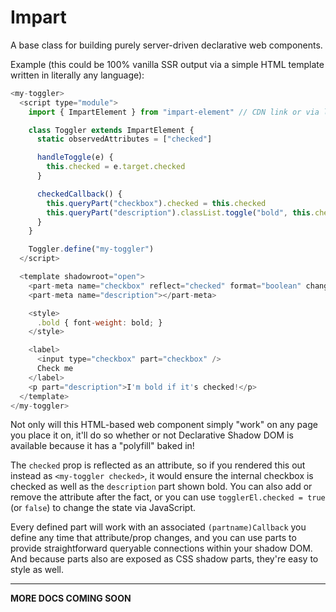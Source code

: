 # Impart

A base class for building purely server-driven declarative web components.

Example (this could be 100% vanilla SSR output via a simple HTML template written in literally any language):

```js
<my-toggler>
  <script type="module">
    import { ImpartElement } from "impart-element" // CDN link or via local server

    class Toggler extends ImpartElement {
      static observedAttributes = ["checked"]

      handleToggle(e) {
        this.checked = e.target.checked
      }

      checkedCallback() {
        this.queryPart("checkbox").checked = this.checked
        this.queryPart("description").classList.toggle("bold", this.checked)
      }
    }

    Toggler.define("my-toggler")
  </script>

  <template shadowroot="open">
    <part-meta name="checkbox" reflect="checked" format="boolean" change-listener="handleToggle"></part-meta>
    <part-meta name="description"></part-meta>

    <style>
      .bold { font-weight: bold; }
    </style>

    <label>
      <input type="checkbox" part="checkbox" />
      Check me
    </label>
    <p part="description">I'm bold if it's checked!</p>
  </template>
</my-toggler>
```

Not only will this HTML-based web component simply "work" on any page you place it on, it'll do so whether or not Declarative Shadow DOM is available because it has a "polyfill" baked in!

The `checked` prop is reflected as an attribute, so if you rendered this out instead as `<my-toggler checked>`, it would ensure the internal checkbox is checked as well as the `description` part shown bold. You can also add or remove the attribute after the fact, or you can use `togglerEl.checked = true` (or `false`) to change the state via JavaScript.

Every defined part will work with an associated `(partname)Callback` you define any time that attribute/prop changes, and you can use parts to provide straightforward queryable connections within your shadow DOM. And because parts also are exposed as CSS shadow parts, they're easy to style as well.

----

**MORE DOCS COMING SOON**
